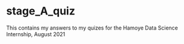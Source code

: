 # stage_A_quiz

This contains my answers to my quizes for the Hamoye Data Science Internship, August 2021
